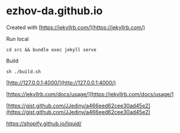 # ezhov-da.github.io


Created with [https://jekyllrb.com/](https://jekyllrb.com/)

Run local
```
cd src && bundle exec jekyll serve
```

Build
```
sh ./build.sh
```

[http://127.0.0.1:4000/](http://127.0.0.1:4000/)

[https://jekyllrb.com/docs/usage/][https://jekyllrb.com/docs/usage/]

[https://gist.github.com/JJediny/a466eed62cee30ad45e2](https://gist.github.com/JJediny/a466eed62cee30ad45e2)

https://shopify.github.io/liquid/